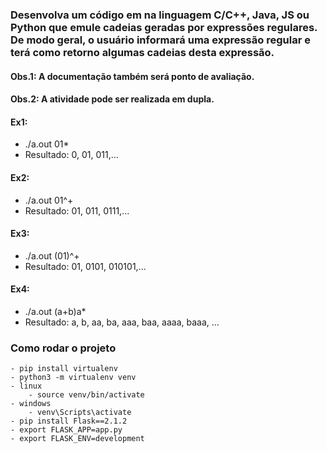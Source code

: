 


### Desenvolva um código em na linguagem C/C++, Java, JS ou Python que emule cadeias geradas por expressões regulares. De modo geral, o usuário informará uma expressão regular e terá como retorno algumas cadeias desta expressão.


#### Obs.1: A documentação também será ponto de avaliação. 
#### Obs.2: A atividade pode ser realizada em dupla.

#### Ex1:
- ./a.out  01*
- Resultado: 0, 01, 011,...

#### Ex2:
- ./a.out  01^+
- Resultado: 01, 011, 0111,...

#### Ex3:
- ./a.out  (01)^+
- Resultado: 01, 0101, 010101,...

#### Ex4:
- ./a.out  (a+b)a*
- Resultado: a, b, aa, ba, aaa, baa, aaaa, baaa, ...



### Como rodar o projeto
    - pip install virtualenv
    - python3 -m virtualenv venv
    - linux
        - source venv/bin/activate
    - windows
        - venv\Scripts\activate
    - pip install Flask==2.1.2
    - export FLASK_APP=app.py
    - export FLASK_ENV=development


